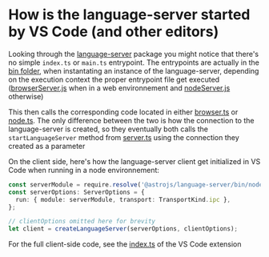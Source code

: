 # How is the language-server started by VS Code (and other editors)

Looking through the [language-server](/packages/language-server/) package you might notice that there's no simple `index.ts` or `main.ts` entrypoint. The entrypoints are actually in the [bin folder](/packages/language-server/bin), when instantating an instance of the language-server, depending on the execution context the proper entrypoint file get executed ([browserServer.js](/packages/language-server/bin/browserServer.js) when in a web environnement and [nodeServer.js](/packages/language-server/bin/nodeServer.js) otherwise)

This then calls the corresponding code located in either [browser.ts](/packages/language-server/src/browser.ts) or [node.ts](/packages/language-server/src/node.ts). The only difference between the two is how the connection to the language-server is created, so they eventually both calls the `startLanguageServer` method from [server.ts](/packages/language-server/src/server.ts) using the connection they created as a parameter

On the client side, here's how the language-server client get initialized in VS Code when running in a node environnement:

```typescript
const serverModule = require.resolve('@astrojs/language-server/bin/nodeServer.js');
const serverOptions: ServerOptions = {
  run: { module: serverModule, transport: TransportKind.ipc },
};

// clientOptions omitted here for brevity
let client = createLanguageServer(serverOptions, clientOptions);
```

For the full client-side code, see the [index.ts](/packages/vscode/src/index.ts) of the VS Code extension
